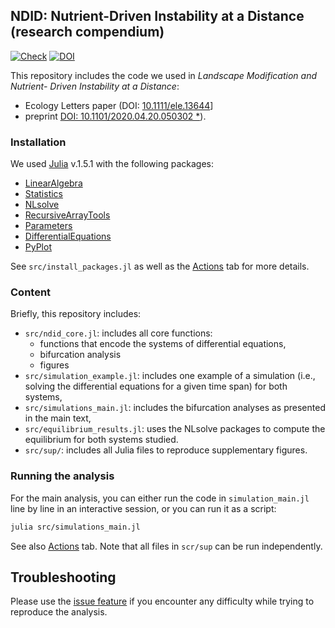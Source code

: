 ## NDID: Nutrient-Driven Instability at a Distance (research compendium)
[![Check](https://github.com/McCannLab/NDID/workflows/Check/badge.svg)](https://github.com/McCannLab/NDID/actions)
[![DOI](https://zenodo.org/badge/287106212.svg)](https://zenodo.org/badge/latestdoi/287106212)


This repository includes the code we used in *Landscape Modification and Nutrient- Driven Instability at a Distance*: 

- Ecology Letters paper (DOI: [10.1111/ele.13644](https://onlinelibrary.wiley.com/doi/abs/10.1111/ele.13644)]
- preprint [DOI: 10.1101/2020.04.20.050302 *](https://doi.org/10.1101/2020.04.20.050302)).


### Installation

We used [Julia](https://julialang.org/) v.1.5.1 with the following packages:

- [LinearAlgebra](https://docs.julialang.org/en/v1/stdlib/LinearAlgebra/)
- [Statistics](https://docs.julialang.org/en/v1/stdlib/Statistics/)
- [NLsolve](https://github.com/JuliaNLSolvers/NLsolve.jl)
- [RecursiveArrayTools](https://github.com/SciML/RecursiveArrayTools.jl)
- [Parameters](https://github.com/mauro3/Parameters.jl)
- [DifferentialEquations](https://github.com/SciML/DifferentialEquations.jl)
- [PyPlot](https://github.com/JuliaPy/PyPlot.jl)

See `src/install_packages.jl` as well as the [Actions](https://github.com/McCannLab/NDID/actions) tab for more details.


### Content

Briefly, this repository includes:

- `src/ndid_core.jl`: includes all core functions:
    - functions that encode the systems of differential equations,
    - bifurcation analysis
    - figures
- `src/simulation_example.jl`: includes one example of a simulation (i.e., solving the differential equations for a given time span) for both systems,
- `src/simulations_main.jl`: includes the bifurcation analyses as presented in the main text,
- `src/equilibrium_results.jl`: uses the NLsolve packages to compute the equilibrium for both systems studied.
- `src/sup/`: includes all Julia files to reproduce supplementary figures. 


### Running the analysis 

For the main analysis, you can either run the code in `simulation_main.jl` line by line in an interactive session, or you can run it as a script: 

```sh
julia src/simulations_main.jl
```

See also [Actions](https://github.com/McCannLab/NDID/actions) tab. Note that all files in `scr/sup` can be run independently. 


## Troubleshooting

Please use the [issue feature](https://github.com/McCannLab/NDID/issues) if you encounter any difficulty while trying to reproduce the analysis. 